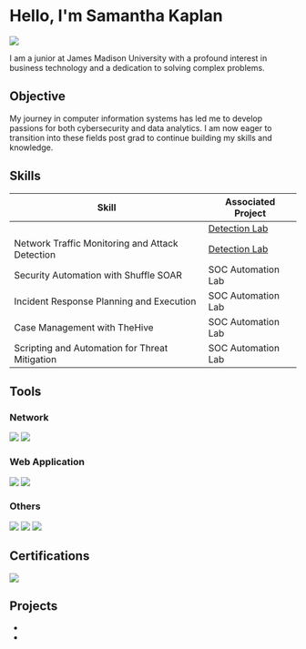 # Hello, I'm Samantha Kaplan
<a href="https://linkedin.com/in/samantha-kaplan-576397266/"><img src="https://img.shields.io/badge/-LinkedIn-0072b1?&style=for-the-badge&logo=linkedin&logoColor=white" /></a>



I am a junior at James Madison University with a profound interest in business technology and a dedication to solving complex problems.

## Objective


My journey in computer information systems has led me to develop passions for both cybersecurity and data analytics. I am now eager to transition into these fields post grad to continue building my skills and knowledge.
## Skills


| Skill                                         | Associated Project         |
|-----------------------------------------------|----------------------------|
|                                                          | <a href="https://google.com">Detection Lab</a>|
| Network Traffic Monitoring and Attack Detection | <a href="https://google.com">Detection Lab</a>|
| Security Automation with Shuffle SOAR         | SOC Automation Lab|
| Incident Response Planning and Execution      | SOC Automation Lab|
| Case Management with TheHive                  | SOC Automation Lab|
| Scripting and Automation for Threat Mitigation | SOC Automation Lab|

## Tools

### Network
<div>
    <img src="https://img.shields.io/badge/-Wireshark-1679A7?&style=for-the-badge&logo=Wireshark&logoColor=white" />
    <img src="https://img.shields.io/badge/-Nmap-4682B4?&style=for-the-badge&logo=Nmap&logoColor=white" />
</div>

### Web Application
<div>
    <img src="https://img.shields.io/badge/-Burp%20Suite-FF5733?&style=for-the-badge&logo=Burp%20Suite&logoColor=white" />
    <img src="https://img.shields.io/badge/-OWASP%20ZAP-3C78B5?&style=for-the-badge&logo=OWASP&logoColor=white" />

</div>

### Others
<div>
    <img src="https://img.shields.io/badge/-Snort-EE0000?&style=for-the-badge&logo=Snort&logoColor=white" />
    <img src="https://img.shields.io/badge/-Kali%20Linux-557CFF?&style=for-the-badge&logo=kali-linux&logoColor=white" />
    <img src="https://img.shields.io/badge/-Power%20BI-5C2D91?&style=for-the-badge&logo=Microsoft%20Power%20BI&logoColor=white" />

</div>

## Certifications

<div>
<img src="https://img.shields.io/badge/-Advanced%20Data%20Analytics-4285F4?&style=for-the-badge&logo=Google&logoColor=white" />

</div>

## Projects
- 
- 
